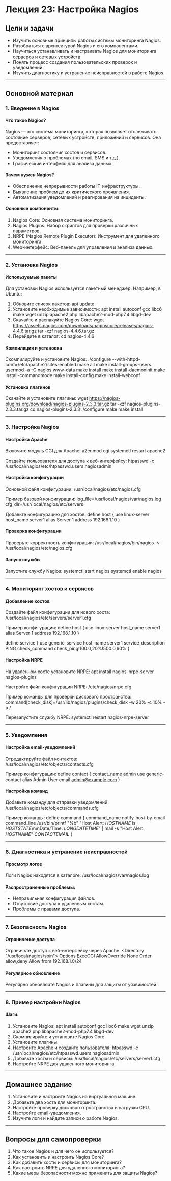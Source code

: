 # Лекция 23: Настройка Nagios

## Цели и задачи
- Изучить основные принципы работы системы мониторинга Nagios.
- Разобраться с архитектурой Nagios и его компонентами.
- Научиться устанавливать и настраивать Nagios для мониторинга серверов и сетевых устройств.
- Понять процесс создания пользовательских проверок и уведомлений.
- Изучить диагностику и устранение неисправностей в работе Nagios.

---

## Основной материал

### 1. Введение в Nagios

#### Что такое Nagios?
Nagios — это система мониторинга, которая позволяет отслеживать состояние серверов, сетевых устройств, приложений и сервисов. Она предоставляет:
- Мониторинг состояния хостов и сервисов.
- Уведомления о проблемах (по email, SMS и т.д.).
- Графический интерфейс для анализа данных.

#### Зачем нужен Nagios?
- Обеспечение непрерывности работы IT-инфраструктуры.
- Выявление проблем до их критического проявления.
- Автоматизация уведомлений и реагирования на инциденты.

#### Основные компоненты:
1. Nagios Core: Основная система мониторинга.
2. Nagios Plugins: Набор скриптов для проверки различных параметров.
3. NRPE (Nagios Remote Plugin Executor): Инструмент для удаленного мониторинга.
4. Web-интерфейс: Веб-панель для управления и анализа данных.

---

### 2. Установка Nagios

#### Используемые пакеты
Для установки Nagios используется пакетный менеджер. Например, в Ubuntu:

1. Обновите список пакетов:
   apt update
2. Установите необходимые зависимости:
   apt install autoconf gcc libc6 make wget unzip apache2 php libapache2-mod-php7.4 libgd-dev
3. Скачайте и распакуйте Nagios Core:
   wget https://assets.nagios.com/downloads/nagioscore/releases/nagios-4.4.6.tar.gz
   tar -xzf nagios-4.4.6.tar.gz
4. Перейдите в каталог:
   cd nagios-4.4.6

#### Компиляция и установка
Скомпилируйте и установите Nagios:
./configure --with-httpd-conf=/etc/apache2/sites-enabled
make all
make install-groups-users
usermod -a -G nagios www-data
make install
make install-daemoninit
make install-commandmode
make install-config
make install-webconf

#### Установка плагинов
Скачайте и установите плагины:
wget https://nagios-plugins.org/download/nagios-plugins-2.3.3.tar.gz
tar -xzf nagios-plugins-2.3.3.tar.gz
cd nagios-plugins-2.3.3
./configure
make
make install

---

### 3. Настройка Nagios

#### Настройка Apache
Включите модуль CGI для Apache:
a2enmod cgi
systemctl restart apache2

Создайте пользователя для доступа к веб-интерфейсу:
htpasswd -c /usr/local/nagios/etc/htpasswd.users nagiosadmin

#### Настройка конфигурации
Основной файл конфигурации:
/usr/local/nagios/etc/nagios.cfg

Пример базовой конфигурации:
log_file=/usr/local/nagios/var/nagios.log
cfg_dir=/usr/local/nagios/etc/servers

Добавьте конфигурацию для хостов:
define host {
    use                     linux-server
    host_name               server1
    alias                   Server 1
    address                 192.168.1.10
}

#### Проверка конфигурации
Проверьте корректность конфигурации:
/usr/local/nagios/bin/nagios -v /usr/local/nagios/etc/nagios.cfg

#### Запуск службы
Запустите службу Nagios:
systemctl start nagios
systemctl enable nagios

---

### 4. Мониторинг хостов и сервисов

#### Добавление хостов
Создайте файл конфигурации для нового хоста:
/usr/local/nagios/etc/servers/server1.cfg

Пример конфигурации:
define host {
    use                     linux-server
    host_name               server1
    alias                   Server 1
    address                 192.168.1.10
}

define service {
    use                     generic-service
    host_name               server1
    service_description     PING
    check_command           check_ping!100.0,20%!500.0,60%
}

#### Настройка NRPE
На удаленном хосте установите NRPE:
apt install nagios-nrpe-server nagios-plugins

Настройте файл конфигурации NRPE:
/etc/nagios/nrpe.cfg

Пример команды для проверки дискового пространства:
command[check_disk]=/usr/lib/nagios/plugins/check_disk -w 20% -c 10% -p /

Перезапустите службу NRPE:
systemctl restart nagios-nrpe-server

---

### 5. Уведомления

#### Настройка email-уведомлений
Отредактируйте файл контактов:
/usr/local/nagios/etc/objects/contacts.cfg

Пример конфигурации:
define contact {
    contact_name            admin
    use                     generic-contact
    alias                   Admin User
    email                   admin@example.com
}

#### Настройка команд
Добавьте команду для отправки уведомлений:
/usr/local/nagios/etc/objects/commands.cfg

Пример команды:
define command {
    command_name    notify-host-by-email
    command_line    /usr/bin/printf "%b" "Host Alert: $HOSTNAME$ is $HOSTSTATE$\n\nDate/Time: $LONGDATETIME$" | mail -s "Host Alert: $HOSTNAME$" $CONTACTEMAIL$
}

---

### 6. Диагностика и устранение неисправностей

#### Просмотр логов
Логи Nagios находятся в каталоге:
/usr/local/nagios/var/nagios.log

#### Распространенные проблемы:
- Неправильная конфигурация файлов.
- Отсутствие доступа к удаленным хостам.
- Проблемы с правами доступа.

---

### 7. Безопасность Nagios

#### Ограничение доступа
Ограничьте доступ к веб-интерфейсу через Apache:
<Directory "/usr/local/nagios/sbin">
    Options ExecCGI
    AllowOverride None
    Order allow,deny
    Allow from 192.168.1.0/24
</Directory>

#### Регулярное обновление
Регулярно обновляйте Nagios и плагины для защиты от уязвимостей.

---

### 8. Пример настройки Nagios

#### Шаги:
1. Установите Nagios:
   apt install autoconf gcc libc6 make wget unzip apache2 php libapache2-mod-php7.4 libgd-dev
2. Скомпилируйте и установите Nagios Core.
3. Установите плагины.
4. Настройте Apache и создайте пользователя:
   htpasswd -c /usr/local/nagios/etc/htpasswd.users nagiosadmin
5. Добавьте хосты и сервисы:
   /usr/local/nagios/etc/servers/server1.cfg
6. Настройте NRPE для удаленного мониторинга.

---

## Домашнее задание
1. Установите и настройте Nagios на виртуальной машине.
2. Добавьте два хоста для мониторинга.
3. Настройте проверку дискового пространства и нагрузки CPU.
4. Настройте email-уведомления.
5. Изучите логи и найдите записи о работе Nagios.

---

## Вопросы для самопроверки
1. Что такое Nagios и для чего он используется?
2. Как установить и настроить Nagios Core?
3. Как добавить хосты и сервисы для мониторинга?
4. Как настроить NRPE для удаленного мониторинга?
5. Какие меры безопасности можно применить для защиты Nagios?

